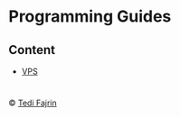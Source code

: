 # Programming Guides

## Content

- [VPS](https://github.com/tediafajrin/guides/blob/main/guides/VPS.md)

#

&copy; [Tedi Fajrin](https://github.com/tediafajrin)